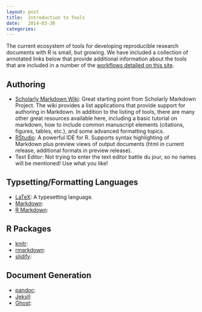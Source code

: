 ```yaml
---
layout: post
title:  Introduction to Tools
date:   2014-03-30 
categories: 
---
```


The current ecosystem of tools for developing reproducible research documents with R is small, but growing.  We have included a collection of annotated links below that provide additional information about the tools that are included in a number of the [workflows detailed on this site](http://ropensci.github.io/reproducibility-guide/2014/03/30/Useful-Workflows.html).

## Authoring

- [Scholarly Markdown Wiki](https://github.com/scholmd/scholmd/wiki/Tools-to-support-your-markdown-authoring): Great starting point from Scholarly Markdown Project.  The wiki provides a list applications that provide support for authoring in Markdown.  In addition to the listing of tools, there are many other great resources available here, including a basic tutorial on markdown, how to include common manuscript elements (citations, figures, tables, etc.), and some advanced formatting topics.
- [RStudio](http://www.rstudio.com/): A powerful IDE for R.  Supports syntax highlighting of Markdown plus preview views of output documents (html in current release, additional formats in preview release).   
- Text Editor: Not trying to enter the text editor battle du jour, so no names will be mentioned!  Use what you like!

## Typsetting/Formatting Languages

- [LaTeX](http://www.latex-project.org/): A typesetting language.
- [Markdown](http://daringfireball.net/projects/markdown/):
- [R Markdown](http://rmarkdown.rstudio.com/):

## R Packages

- [knitr](http://yihui.name/knitr/):
- [rmarkdown](https://github.com/rstudio/rmarkdown):
- [slidify](http://slidify.org):

<!-- NOTE: Struggled with what to call this category -->
## Document Generation 

- [pandoc](http://johnmacfarlane.net/pandoc/):
- [Jekyll](http://jekyllrb.com/):
- [Ghost](https://ghost.org/):